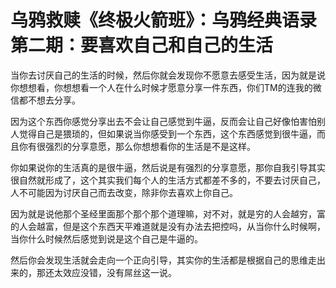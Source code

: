 # 乌鸦救赎《终极火箭班》：乌鸦经典语录第二期：要喜欢自己和自己的生活

当你去讨厌自己的生活的时候，然后你就会发现你不愿意去感受生活，因为就是说你想想看，你想想看一个人在什么时候才愿意分享一件东西，你们TM的连我的微信都不想去分享。

因为这个东西你感觉分享出去不会让自己感觉到牛逼，反而会让自己好像怕害怕别人觉得自己是猥琐的，但如果说当你感受到一个东西，这个东西感觉到很牛逼，而且你有很强烈的分享意愿，那么你想想看你的生活是不是这样。

你如果说你的生活真的是很牛逼，然后说是有强烈的分享意愿，那你自我引导其实很自然就形成了，这个其实我们每个人的生活方式都差不多的，不要去讨厌自己，人不可能因为讨厌自己而去改变，除非你去喜欢上你自己。

因为就是说他那个圣经里面那个那个那个道理嘛，对不对，就是穷的人会越穷，富的人会越富，但是这个东西天平难道就是没有办法去把控吗，从当你什么时候啊，当你什么时候然后感觉到说是这个自己是牛逼的。

然后你会发现生活就会走向一个正向引导，其实你的生活都是根据自己的思维走出来的，那还太效应没错，没有屌丝这一说。

